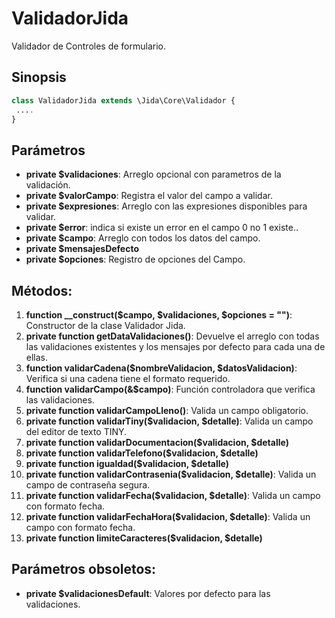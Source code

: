 # ValidadorJida
Validador de Controles de formulario.

Sinopsis
---
```php
class ValidadorJida extends \Jida\Core\Validador {
 ....
}
```
Parámetros
---
- **private $validaciones**: Arreglo opcional con parametros de la validación.
- **private $valorCampo**: Registra el valor del campo a validar.
- **private $expresiones**: Arreglo con las expresiones disponibles para validar.
- **private $error**: indica si existe un error en el campo 0 no 1 existe..
- **private $campo**: Arreglo con todos los datos del campo.
- **private $mensajesDefecto**
- **private $opciones**: Registro de opciones del Campo.

Métodos:
---
1. **function __construct($campo, $validaciones, $opciones = "")**: Constructor de la clase Validador Jida.
2. **private function getDataValidaciones()**: Devuelve el arreglo con todas las validaciones existentes y los mensajes por defecto para cada una de ellas.
3. **function validarCadena($nombreValidacion, $datosValidacion)**: Verifica si una cadena tiene el formato requerido.
4. **function validarCampo(&$campo)**: Función controladora que verifica las validaciones.
5. **private function validarCampoLleno()**: Valida un campo obligatorio.
6. **private function validarTiny($validacion, $detalle)**: Valida un campo del editor de texto TINY.
7. **private function validarDocumentacion($validacion, $detalle)**
8. **private function validarTelefono($validacion, $detalle)**
9. **private function igualdad($validacion, $detalle)**
10. **private function validarContrasenia($validacion, $detalle)**: Valida un campo de contraseña segura.
11. **private function validarFecha($validacion, $detalle)**: Valida un campo con formato fecha.
12. **private function validarFechaHora($validacion, $detalle)**: Valida un campo con formato fecha.
13. **private function limiteCaracteres($validacion, $detalle)**

Parámetros obsoletos:
---
- **private $validacionesDefault**: Valores por defecto para las validaciones.
